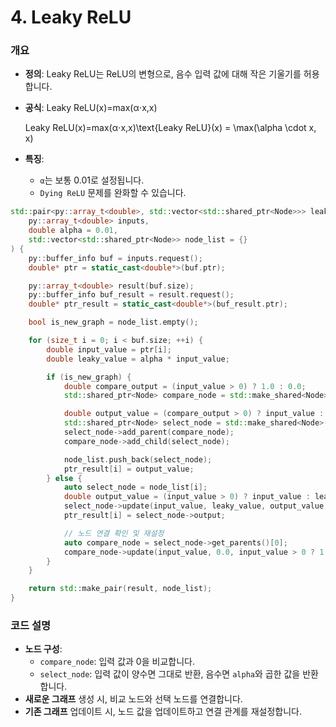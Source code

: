 # 4. Leaky ReLU

### 개요

- **정의**: Leaky ReLU는 ReLU의 변형으로, 음수 입력 값에 대해 작은 기울기를 허용합니다.
- **공식**: Leaky ReLU(x)=max(α⋅x,x)
    
    Leaky ReLU(x)=max⁡(α⋅x,x)\text{Leaky ReLU}(x) = \max(\alpha \cdot x, x)
    
- **특징**:
    - `α`는 보통 0.01로 설정됩니다.
    - `Dying ReLU` 문제를 완화할 수 있습니다.

```cpp
std::pair<py::array_t<double>, std::vector<std::shared_ptr<Node>>> leaky_relu(
    py::array_t<double> inputs, 
    double alpha = 0.01, 
    std::vector<std::shared_ptr<Node>> node_list = {}
) {
    py::buffer_info buf = inputs.request();
    double* ptr = static_cast<double*>(buf.ptr);

    py::array_t<double> result(buf.size);
    py::buffer_info buf_result = result.request();
    double* ptr_result = static_cast<double*>(buf_result.ptr);

    bool is_new_graph = node_list.empty();

    for (size_t i = 0; i < buf.size; ++i) {
        double input_value = ptr[i];
        double leaky_value = alpha * input_value;

        if (is_new_graph) {
            double compare_output = (input_value > 0) ? 1.0 : 0.0;
            std::shared_ptr<Node> compare_node = std::make_shared<Node>("compare", input_value, compare_output, 0);

            double output_value = (compare_output > 0) ? input_value : leaky_value;
            std::shared_ptr<Node> select_node = std::make_shared<Node>("select", input_value, leaky_value, output_value, 0);
            select_node->add_parent(compare_node);
            compare_node->add_child(select_node);

            node_list.push_back(select_node);
            ptr_result[i] = output_value;
        } else {
            auto select_node = node_list[i];
            double output_value = (input_value > 0) ? input_value : leaky_value;
            select_node->update(input_value, leaky_value, output_value, 0);
            ptr_result[i] = select_node->output;

            // 노드 연결 확인 및 재설정
            auto compare_node = select_node->get_parents()[0];
            compare_node->update(input_value, 0.0, input_value > 0 ? 1.0 : 0.0, 0);
        }
    }

    return std::make_pair(result, node_list);
}

```

### 코드 설명

- **노드 구성**:
    - `compare_node`: 입력 값과 0을 비교합니다.
    - `select_node`: 입력 값이 양수면 그대로 반환, 음수면 `alpha`와 곱한 값을 반환합니다.
- **새로운 그래프** 생성 시, 비교 노드와 선택 노드를 연결합니다.
- **기존 그래프** 업데이트 시, 노드 값을 업데이트하고 연결 관계를 재설정합니다.